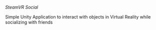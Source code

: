 *SteamVR Social*

Simple Unity Application to interact with objects in Virtual Reality while socializing with friends
